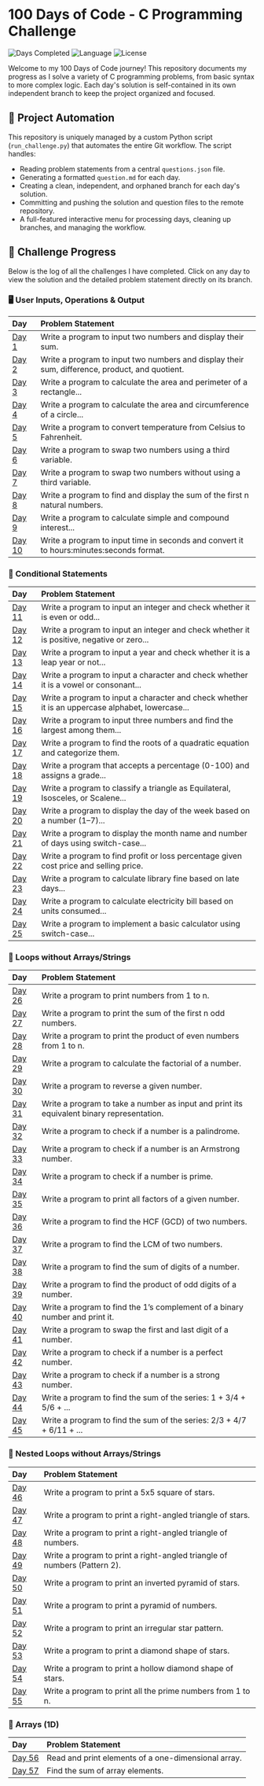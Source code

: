# 100 Days of Code - C Programming Challenge

![Days Completed](https://img.shields.io/badge/Days%20Completed-57%2F100-brightgreen?style=for-the-badge)
![Language](https://img.shields.io/badge/Language-C-00599C?style=for-the-badge&logo=c)
![License](https://img.shields.io/badge/License-MIT-yellow?style=for-the-badge)

Welcome to my 100 Days of Code journey! This repository documents my progress as I solve a variety of C programming problems, from basic syntax to more complex logic. Each day's solution is self-contained in its own independent branch to keep the project organized and focused.

## 🤖 Project Automation

This repository is uniquely managed by a custom Python script (`run_challenge.py`) that automates the entire Git workflow. The script handles:
- Reading problem statements from a central `questions.json` file.
- Generating a formatted `question.md` for each day.
- Creating a clean, independent, and orphaned branch for each day's solution.
- Committing and pushing the solution and question files to the remote repository.
- A full-featured interactive menu for processing days, cleaning up branches, and managing the workflow.

## 🚀 Challenge Progress

Below is the log of all the challenges I have completed. Click on any day to view the solution and the detailed problem statement directly on its branch.

### 🖥️ User Inputs, Operations & Output
| Day | Problem Statement |
| :--- | :--- |
| [Day 1](https://github.com/sreejan-anand/100-days-of-code/tree/Day-1) | Write a program to input two numbers and display their sum. |
| [Day 2](https://github.com/sreejan-anand/100-days-of-code/tree/Day-2) | Write a program to input two numbers and display their sum, difference, product, and quotient. |
| [Day 3](https://github.com/sreejan-anand/100-days-of-code/tree/Day-3) | Write a program to calculate the area and perimeter of a rectangle... |
| [Day 4](https://github.com/sreejan-anand/100-days-of-code/tree/Day-4) | Write a program to calculate the area and circumference of a circle... |
| [Day 5](https://github.com/sreejan-anand/100-days-of-code/tree/Day-5) | Write a program to convert temperature from Celsius to Fahrenheit. |
| [Day 6](https://github.com/sreejan-anand/100-days-of-code/tree/Day-6) | Write a program to swap two numbers using a third variable. |
| [Day 7](https://github.com/sreejan-anand/100-days-of-code/tree/Day-7) | Write a program to swap two numbers without using a third variable. |
| [Day 8](https://github.com/sreejan-anand/100-days-of-code/tree/Day-8) | Write a program to find and display the sum of the first n natural numbers. |
| [Day 9](https://github.com/sreejan-anand/100-days-of-code/tree/Day-9) | Write a program to calculate simple and compound interest... |
| [Day 10](https://github.com/sreejan-anand/100-days-of-code/tree/Day-10) | Write a program to input time in seconds and convert it to hours:minutes:seconds format. |

### 🔀 Conditional Statements
| Day | Problem Statement |
| :--- | :--- |
| [Day 11](https://github.com/sreejan-anand/100-days-of-code/tree/Day-11) | Write a program to input an integer and check whether it is even or odd... |
| [Day 12](https://github.com/sreejan-anand/100-days-of-code/tree/Day-12) | Write a program to input an integer and check whether it is positive, negative or zero... |
| [Day 13](https://github.com/sreejan-anand/100-days-of-code/tree/Day-13) | Write a program to input a year and check whether it is a leap year or not... |
| [Day 14](https://github.com/sreejan-anand/100-days-of-code/tree/Day-14) | Write a program to input a character and check whether it is a vowel or consonant... |
| [Day 15](https://github.com/sreejan-anand/100-days-of-code/tree/Day-15) | Write a program to input a character and check whether it is an uppercase alphabet, lowercase... |
| [Day 16](https://github.com/sreejan-anand/100-days-of-code/tree/Day-16) | Write a program to input three numbers and find the largest among them... |
| [Day 17](https://github.com/sreejan-anand/100-days-of-code/tree/Day-17) | Write a program to find the roots of a quadratic equation and categorize them. |
| [Day 18](https://github.com/sreejan-anand/100-days-of-code/tree/Day-18) | Write a program that accepts a percentage (0-100) and assigns a grade... |
| [Day 19](https://github.com/sreejan-anand/100-days-of-code/tree/Day-19) | Write a program to classify a triangle as Equilateral, Isosceles, or Scalene... |
| [Day 20](https://github.com/sreejan-anand/100-days-of-code/tree/Day-20) | Write a program to display the day of the week based on a number (1–7)... |
| [Day 21](https://github.com/sreejan-anand/100-days-of-code/tree/Day-21) | Write a program to display the month name and number of days using switch-case... |
| [Day 22](https://github.com/sreejan-anand/100-days-of-code/tree/Day-22) | Write a program to find profit or loss percentage given cost price and selling price. |
| [Day 23](https://github.com/sreejan-anand/100-days-of-code/tree/Day-23) | Write a program to calculate library fine based on late days... |
| [Day 24](https://github.com/sreejan-anand/100-days-of-code/tree/Day-24) | Write a program to calculate electricity bill based on units consumed... |
| [Day 25](https://github.com/sreejan-anand/100-days-of-code/tree/Day-25) | Write a program to implement a basic calculator using switch-case... |

### 🔁 Loops without Arrays/Strings
| Day | Problem Statement |
| :--- | :--- |
| [Day 26](https://github.com/sreejan-anand/100-days-of-code/tree/Day-26) | Write a program to print numbers from 1 to n. |
| [Day 27](https://github.com/sreejan-anand/100-days-of-code/tree/Day-27) | Write a program to print the sum of the first n odd numbers. |
| [Day 28](https://github.com/sreejan-anand/100-days-of-code/tree/Day-28) | Write a program to print the product of even numbers from 1 to n. |
| [Day 29](https://github.com/sreejan-anand/100-days-of-code/tree/Day-29) | Write a program to calculate the factorial of a number. |
| [Day 30](https://github.com/sreejan-anand/100-days-of-code/tree/Day-30) | Write a program to reverse a given number. |
| [Day 31](https://github.com/sreejan-anand/100-days-of-code/tree/Day-31) | Write a program to take a number as input and print its equivalent binary representation. |
| [Day 32](https://github.com/sreejan-anand/100-days-of-code/tree/Day-32) | Write a program to check if a number is a palindrome. |
| [Day 33](https://github.com/sreejan-anand/100-days-of-code/tree/Day-33) | Write a program to check if a number is an Armstrong number. |
| [Day 34](https://github.com/sreejan-anand/100-days-of-code/tree/Day-34) | Write a program to check if a number is prime. |
| [Day 35](https://github.com/sreejan-anand/100-days-of-code/tree/Day-35) | Write a program to print all factors of a given number. |
| [Day 36](https://github.com/sreejan-anand/100-days-of-code/tree/Day-36) | Write a program to find the HCF (GCD) of two numbers. |
| [Day 37](https://github.com/sreejan-anand/100-days-of-code/tree/Day-37) | Write a program to find the LCM of two numbers. |
| [Day 38](https://github.com/sreejan-anand/100-days-of-code/tree/Day-38) | Write a program to find the sum of digits of a number. |
| [Day 39](https://github.com/sreejan-anand/100-days-of-code/tree/Day-39) | Write a program to find the product of odd digits of a number. |
| [Day 40](https://github.com/sreejan-anand/100-days-of-code/tree/Day-40) | Write a program to find the 1’s complement of a binary number and print it. |
| [Day 41](https://github.com/sreejan-anand/100-days-of-code/tree/Day-41) | Write a program to swap the first and last digit of a number. |
| [Day 42](https://github.com/sreejan-anand/100-days-of-code/tree/Day-42) | Write a program to check if a number is a perfect number. |
| [Day 43](https://github.com/sreejan-anand/100-days-of-code/tree/Day-43) | Write a program to check if a number is a strong number. |
| [Day 44](https://github.com/sreejan-anand/100-days-of-code/tree/Day-44) | Write a program to find the sum of the series: 1 + 3/4 + 5/6 + ... |
| [Day 45](https://github.com/sreejan-anand/100-days-of-code/tree/Day-45) | Write a program to find the sum of the series: 2/3 + 4/7 + 6/11 + ... |

### 🔄 Nested Loops without Arrays/Strings
| Day | Problem Statement |
| :--- | :--- |
| [Day 46](https://github.com/sreejan-anand/100-days-of-code/tree/Day-46) | Write a program to print a 5x5 square of stars. |
| [Day 47](https://github.com/sreejan-anand/100-days-of-code/tree/Day-47) | Write a program to print a right-angled triangle of stars. |
| [Day 48](https://github.com/sreejan-anand/100-days-of-code/tree/Day-48) | Write a program to print a right-angled triangle of numbers. |
| [Day 49](https://github.com/sreejan-anand/100-days-of-code/tree/Day-49) | Write a program to print a right-angled triangle of numbers (Pattern 2). |
| [Day 50](https://github.com/sreejan-anand/100-days-of-code/tree/Day-50) | Write a program to print an inverted pyramid of stars. |
| [Day 51](https://github.com/sreejan-anand/100-days-of-code/tree/Day-51) | Write a program to print a pyramid of numbers. |
| [Day 52](https://github.com/sreejan-anand/100-days-of-code/tree/Day-52) | Write a program to print an irregular star pattern. |
| [Day 53](https://github.com/sreejan-anand/100-days-of-code/tree/Day-53) | Write a program to print a diamond shape of stars. |
| [Day 54](https://github.com/sreejan-anand/100-days-of-code/tree/Day-54) | Write a program to print a hollow diamond shape of stars. |
| [Day 55](https://github.com/sreejan-anand/100-days-of-code/tree/Day-55) | Write a program to print all the prime numbers from 1 to n. |

### 🔢 Arrays (1D)
| Day | Problem Statement |
| :--- | :--- |
| [Day 56](https://github.com/sreejan-anand/100-days-of-code/tree/Day-56) | Read and print elements of a one-dimensional array. |
| [Day 57](https://github.com/sreejan-anand/100-days-of-code/tree/Day-57) | Find the sum of array elements. |
